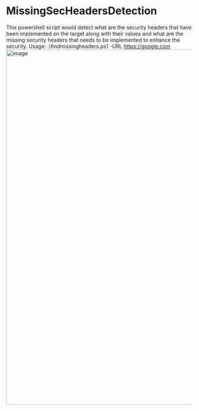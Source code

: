 # MissingSecHeadersDetection
This powershell script would detect what are the security headers that have been implemented on the target along with their values and what are the missing security headers that needs to be implemented to enhance the security.
Usage: .\findmissingheaders.ps1 -URL https://google.com
<img width="959" alt="image" src="https://github.com/mayank-s16/MissingSecHeadersDetection/assets/43502152/8c79a080-c738-4582-9553-ebd1020508e6">
